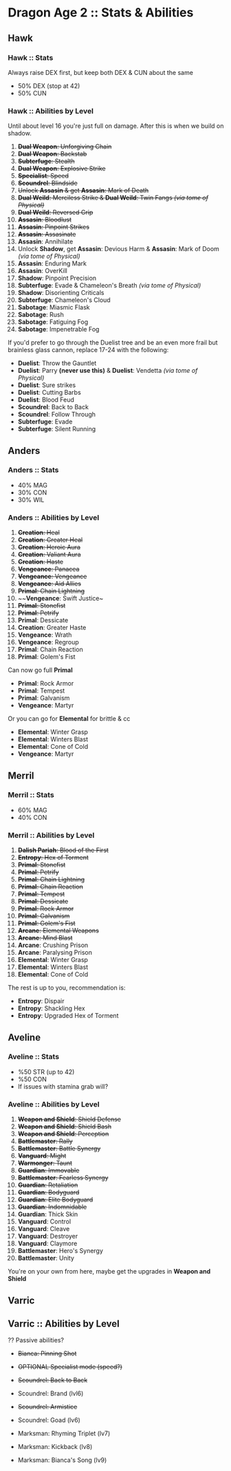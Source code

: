 # Dragon Age 2 :: Stats & Abilities

## Hawk

### Hawk :: Stats

Always raise DEX first, but keep both DEX & CUN about the same

- 50% DEX (stop at 42)
- 50% CUN

### Hawk :: Abilities by Level

Until about level 16 you're just full on damage. After this is when we build on shadow.

1. ~~**Dual Weapon**: Unforgiving Chain~~
1. ~~**Dual Weapon**: Backstab~~
1. ~~**Subterfuge**: Stealth~~
1. ~~**Dual Weapon**: Explosive Strike~~
1. ~~**Specialist**: Speed~~
1. ~~**Scoundrel**: Blindside~~
1. ~~Unlock **Assasin** & get **Assasin**: Mark of Death~~
1. ~~**Dual Weild**: Merciless Strike & **Dual Weild**: Twin Fangs *(via tome of Physical)*~~
1. ~~**Dual Weild**: Reversed Grip~~
1. ~~**Assasin**: Bloodlust~~
1. ~~**Assasin**: Pinpoint Strikes~~
1. ~~**Assasin**: Assasinate~~
1. **Assasin**: Annihilate
1. Unlock **Shadow**, get **Assasin**: Devious Harm & **Assasin**: Mark of Doom *(via tome of Physical)*
1. **Assasin**: Enduring Mark
1. **Assasin**: OverKill
1. **Shadow**: Pinpoint Precision
1. **Subterfuge**: Evade & Chameleon's Breath *(via tome of Physical)*
1. **Shadow**: Disorienting Criticals
1. **Subterfuge**: Chameleon's Cloud
1. **Sabotage**: Miasmic Flask
1. **Sabotage**: Rush
1. **Sabotage**: Fatiguing Fog
1. **Sabotage**: Impenetrable Fog

If you'd prefer to go through the Duelist tree and be an even more frail but brainless glass cannon, replace 17-24 with the following:

- **Duelist**: Throw the Gauntlet
- **Duelist**: Parry **(never use this)** & **Duelist**: Vendetta *(via tome of Physical)*
- **Duelist**: Sure strikes
- **Duelist**: Cutting Barbs
- **Duelist**: Blood Feud
- **Scoundrel**: Back to Back
- **Scoundrel**: Follow Through
- **Subterfuge**: Evade
- **Subterfuge**: Silent Running

## Anders

### Anders :: Stats

- 40% MAG
- 30% CON
- 30% WIL

### Anders :: Abilities by Level

1. ~~**Creation**: Heal~~
1. ~~**Creation**: Greater Heal~~
1. ~~**Creation**: Heroic Aura~~
1. ~~**Creation**: Valiant Aura~~
1. ~~**Creation**: Haste~~
1. ~~**Vengeance**: Panacea~~
1. ~~**Vengeance**: Vengeance~~
1. ~~**Vengeance**: Aid Allies~~
1. ~~**Primal**: Chain Lightning~~
1. ~~**Vengeance**: Swift Justice~
1. ~~**Primal**: Stonefist~~
1. ~~**Primal**: Petrify~~
1. **Primal**: Dessicate
1. **Creation**: Greater Haste
1. **Vengeance**: Wrath
1. **Vengeance**: Regroup
1. **Primal**: Chain Reaction
1. **Primal**: Golem's Fist

Can now go full **Primal**

- **Primal**: Rock Armor
- **Primal**: Tempest
- **Primal**: Galvanism
- **Vengeance**: Martyr

Or you can go for **Elemental** for brittle & cc

- **Elemental**: Winter Grasp
- **Elemental**: Winters Blast
- **Elemental**: Cone of Cold
- **Vengeance**: Martyr

## Merril

### Merril :: Stats

- 60% MAG
- 40% CON

### Merril :: Abilities by Level

1. ~~**Dalish Pariah**: Blood of the First~~
1. ~~**Entropy**: Hex of Torment~~
1. ~~**Primal**: Stonefist~~
1. ~~**Primal**: Petrify~~
1. ~~**Primal**: Chain Lightning~~
1. ~~**Primal**: Chain Reaction~~
1. ~~**Primal**: Tempest~~
1. ~~**Primal**: Dessicate~~
1. ~~**Primal**: Rock Armor~~
1. ~~**Primal**: Galvanism~~
1. ~~**Primal**: Golem's Fist~~
1. ~~**Arcane**: Elemental Weapons~~
1. ~~**Arcane**: Mind Blast~~
1. **Arcane**: Crushing Prison
1. **Arcane**: Paralysing Prison
1. **Elemental**: Winter Grasp
1. **Elemental**: Winters Blast
1. **Elemental**: Cone of Cold

The rest is up to you, recommendation is:

- **Entropy**: Dispair
- **Entropy**: Shackling Hex
- **Entropy**: Upgraded Hex of Torment

## Aveline

### Aveline :: Stats

- %50 STR (up to 42)
- %50 CON
- If issues with stamina grab will?

### Aveline :: Abilities by Level

1. ~~**Weapon and Shield**: Shield Defense~~
1. ~~**Weapon and Shield**: Shield Bash~~
1. ~~**Weapon and Shield**: Perception~~
1. ~~**Battlemaster**: Rally~~
1. ~~**Battlemaster**: Battle Synergy~~
1. ~~**Vanguard**: Might~~
1. ~~**Warmonger**: Taunt~~
1. ~~**Guardian**: Immovable~~
1. ~~**Battlemaster**: Fearless Synergy~~
1. ~~**Guardian**: Retaliation~~
1. ~~**Guardian**: Bodyguard~~
1. ~~**Guardian**: Elite Bodyguard~~
1. ~~**Guardian**: Indomnidable~~
1. **Guardian**: Thick Skin
1. **Vanguard**: Control
1. **Vanguard**: Cleave
1. **Vanguard**: Destroyer
1. **Vanguard**: Claymore
1. **Battlemaster**: Hero's Synergy
1. **Battlemaster**: Unity

You're on your own from here, maybe get the upgrades in **Weapon and Shield**

## Varric

## Varric :: Abilities by Level

?? Passive abilities?

- ~~Bianca: Pinning Shot~~
- ~~OPTIONAL Specialist mode (speed?)~~

- ~~Scoundrel: Back to Back~~
- Scoundrel: Brand (lvl6)

- ~~Scoundrel: Armistice~~
- Scoundrel: Goad (lv6)

- Marksman: Rhyming Triplet (lv7)
- Marksman: Kickback (lv8)
- Marksman: Bianca's Song (lv9)
